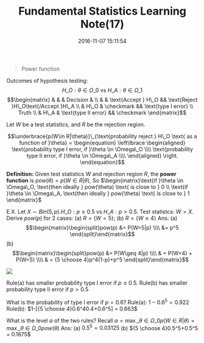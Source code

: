 ﻿---
title: Fundamental Statistics Learning Note(17)
date: 2016-11-07 15:11:54
tags:
---

> Power function

Outcomes of hypothesis testing: <!---more--->
$$H\_O: \theta \in \Omega\_0\text{ vs }H\_A: \theta \in \Omega\_1$$
$$\begin{matrix}
& &  & Decision & \\
& & \text{Accept } H\_O && \text{Reject }H\_O\text{/Accept }H\_A \\
& H\_O & \checkmark && \text{type I error} \\
Truth \\
& H\_A & \text{type II error} && \checkmark
\end{matrix}$$

Let $W$ be a test statistics, and $R$ be the rejection region.

$$\underbrace{p(W\in R|\theta)}\_{\text{probability reject } H\_O \text{ as a function of }\theta} = \begin{equation}
  \left\lbrace
   \begin{aligned}
   \text{probability type I error, if }\theta \in \Omega\_O  \\\\
   \text{probability type II error, if }\theta \in \Omega\_A   \\\\
   \end{aligned}
  \right.
\end{equation}$$

**Definition:** Given test statistics $W$ and rejection region $R$, the **power function** is $pow(\theta)=p(W\in R|\theta)$, So $\begin{matrix}\text{if }\theta \in \Omega\_O, \text{then ideally } pow(\theta) \text{ is close to } 0 \\
\text{if }\theta \in \Omega\_A, \text{then ideally } pow(\theta) \text{ is close to } 1
\end{matrix}$

E.X. Let $X\sim Bin(5,p). H\_O:p\leq 0.5 \text{ vs } H\_A:p>0.5$. Test statistcs: $W = X$. Derive $pow(p)$ for 2 cases:
(a) $R = \lbrace W=5\rbrace$; (b) $R = \lbrace W\geq 4\rbrace$
Ans: 
(a) $$\begin{matrix}\begin{split}pow(p) &= P(W=5|p) \\\\
&= p^5 \end{split}\end{matrix}$$
(b) $$\begin{matrix}\begin{split}pow(p) &= P(W\geq 4|p) \\\\
& = P(W=4) + P(W=5) \\\\
& = {5 \choose 4}p^4(1-p)+p^5
\end{split}\end{matrix}$$

![](http://oc82vc8fw.bkt.clouddn.com/statlearn16.png)

Rule(a) has smaller probability type I error if $p\leq 0.5$.
Rule(b) has smaller probability type II error if $p>0.5$

What is the probability of type I error if $p=0.6$?
Rule(a): $1-0.6^5 = 0.922$
Rule(b): $1-[{5 \choose 4}0.6^40.4+0.6^5] = 0.663$

What is the level $\alpha$ of the two rules?
Recall $\alpha = \max \limits\_{\theta \in \Omega\_0}p(W\in R|\theta)= \max \limits\_{\theta \in \Omega\_0} pow(\theta)$
Ans:
(a) $0.5^5 = 0.03125$
(b) ${5 \choose 4}0.5^5+0.5^5 = 0.1875$